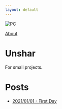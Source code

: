 ```yaml
---
layout: default
---
```


![PC](https://github.githubassets.com/images/ibm_ps2_30_s.jpg)


[About](./about)

# Unshar

For small projects.



# Posts

* [2021/01/01 - First Day](./2022/01/01/First-Day.html)
